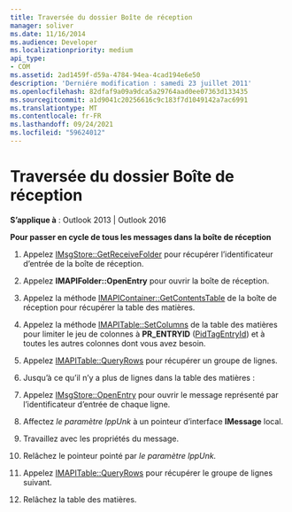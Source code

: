 ```yaml
---
title: Traversée du dossier Boîte de réception
manager: soliver
ms.date: 11/16/2014
ms.audience: Developer
ms.localizationpriority: medium
api_type:
- COM
ms.assetid: 2ad1459f-d59a-4784-94ea-4cad194e6e50
description: 'Derniére modification : samedi 23 juillet 2011'
ms.openlocfilehash: 82dfaf9a09a9dca5a29764aad0ee07363d133435
ms.sourcegitcommit: a1d9041c20256616c9c183f7d1049142a7ac6991
ms.translationtype: MT
ms.contentlocale: fr-FR
ms.lasthandoff: 09/24/2021
ms.locfileid: "59624012"
---
```

# <a name="traversing-the-inbox-folder"></a>Traversée du dossier Boîte de réception

  
  
**S’applique à** : Outlook 2013 | Outlook 2016 
  
 **Pour passer en cycle de tous les messages dans la boîte de réception**
  
1. Appelez [IMsgStore::GetReceiveFolder](imsgstore-getreceivefolder.md) pour récupérer l’identificateur d’entrée de la boîte de réception. 
    
2. Appelez **IMAPIFolder::OpenEntry** pour ouvrir la boîte de réception. 
    
3. Appelez la méthode [IMAPIContainer::GetContentsTable](imapicontainer-getcontentstable.md) de la boîte de réception pour récupérer la table des matières. 
    
4. Appelez la méthode [IMAPITable::SetColumns](imapitable-setcolumns.md) de la table des matières pour limiter le jeu de colonnes à **PR_ENTRYID** ([PidTagEntryId](pidtagentryid-canonical-property.md)) et à toutes les autres colonnes dont vous avez besoin. 
    
5. Appelez [IMAPITable::QueryRows](imapitable-queryrows.md) pour récupérer un groupe de lignes. 
    
6. Jusqu’à ce qu’il n’y a plus de lignes dans la table des matières :
    
1. Appelez [IMsgStore::OpenEntry](imsgstore-openentry.md) pour ouvrir le message représenté par l’identificateur d’entrée de chaque ligne. 
    
2. Affectez  _le paramètre lppUnk_ à un pointeur d’interface **IMessage** local. 
    
3. Travaillez avec les propriétés du message.
    
4. Relâchez le pointeur pointé par _le paramètre lppUnk._ 
    
5. Appelez [IMAPITable::QueryRows](imapitable-queryrows.md) pour récupérer le groupe de lignes suivant. 
    
7. Relâchez la table des matières.
    

